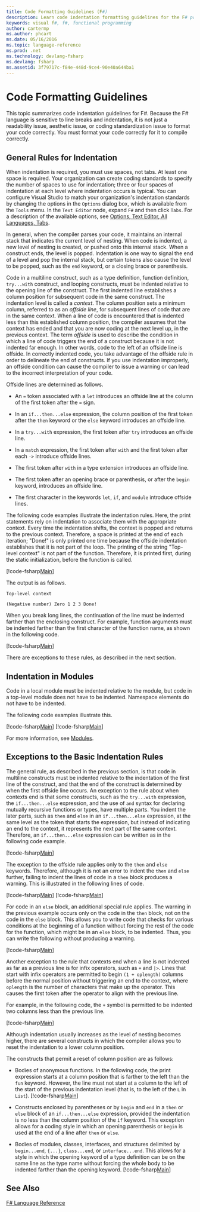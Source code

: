 ```yaml
---
title: Code Formatting Guidelines (F#)
description: Learn code indentation formatting guidelines for the F# programming language for readability, aesthetics, standardization, and compilation.
keywords: visual f#, f#, functional programming
author: cartermp
ms.author: phcart
ms.date: 05/16/2016
ms.topic: language-reference
ms.prod: .net
ms.technology: devlang-fsharp
ms.devlang: fsharp
ms.assetid: 3f79717c-f84e-448d-9ce4-90e40a644ba1 
---
```


# Code Formatting Guidelines

This topic summarizes code indentation guidelines for F#. Because the F# language is sensitive to line breaks and indentation, it is not just a readability issue, aesthetic issue, or coding standardization issue to format your code correctly. You must format your code correctly for it to compile correctly.


## General Rules for Indentation
When indentation is required, you must use spaces, not tabs. At least one space is required. Your organization can create coding standards to specify the number of spaces to use for indentation; three or four spaces of indentation at each level where indentation occurs is typical. You can configure Visual Studio to match your organization's indentation standards by changing the options in the `Options` dialog box, which is available from the `Tools` menu. In the `Text Editor` node, expand `F#` and then click `Tabs`. For a description of the available options, see [Options, Text Editor, All Languages, Tabs](https://msdn.microsoft.com/library/7sffa753.aspx).

In general, when the compiler parses your code, it maintains an internal stack that indicates the current level of nesting. When code is indented, a new level of nesting is created, or pushed onto this internal stack. When a construct ends, the level is popped. Indentation is one way to signal the end of a level and pop the internal stack, but certain tokens also cause the level to be popped, such as the `end` keyword, or a closing brace or parenthesis.

Code in a multiline construct, such as a type definition, function definition, `try...with` construct, and looping constructs, must be indented relative to the opening line of the construct. The first indented line establishes a column position for subsequent code in the same construct. The indentation level is called a *context*. The column position sets a minimum column, referred to as an *offside line*, for subsequent lines of code that are in the same context. When a line of code is encountered that is indented less than this established column position, the compiler assumes that the context has ended and that you are now coding at the next level up, in the previous context. The term *offside* is used to describe the condition in which a line of code triggers the end of a construct because it is not indented far enough. In other words, code to the left of an offside line is offside. In correctly indented code, you take advantage of the offside rule in order to delineate the end of constructs. If you use indentation improperly, an offside condition can cause the compiler to issue a warning or can lead to the incorrect interpretation of your code.

Offside lines are determined as follows.


- An `=` token associated with a `let` introduces an offside line at the column of the first token after the `=` sign.


- In an `if...then...else` expression, the column position of the first token after the `then` keyword or the `else` keyword introduces an offside line.


- In a `try...with` expression, the first token after `try` introduces an offside line.


- In a `match` expression, the first token after `with` and the first token after each `->` introduce offside lines.


- The first token after `with` in a type extension introduces an offside line.


- The first token after an opening brace or parenthesis, or after the `begin` keyword, introduces an offside line.


- The first character in the keywords `let`, `if`, and `module` introduce offside lines.


The following code examples illustrate the indentation rules. Here, the print statements rely on indentation to associate them with the appropriate context. Every time the indentation shifts, the context is popped and returns to the previous context. Therefore, a space is printed at the end of each iteration; "Done!" is only printed one time because the offside indentation establishes that it is not part of the loop. The printing of the string "Top-level context" is not part of the function. Therefore, it is printed first, during the static initialization, before the function is called.

[!code-fsharp[Main](../../../samples/snippets/fsharp/code-formatting/snippet1.fs)]

The output is as follows.

```
Top-level context

(Negative number) Zero 1 2 3 Done!
```

When you break long lines, the continuation of the line must be indented farther than the enclosing construct. For example, function arguments must be indented farther than the first character of the function name, as shown in the following code.

[!code-fsharp[Main](../../../samples/snippets/fsharp/code-formatting/snippet2.fs)]

There are exceptions to these rules, as described in the next section.


## Indentation in Modules
Code in a local module must be indented relative to the module, but code in a top-level module does not have to be indented. Namespace elements do not have to be indented.

The following code examples illustrate this.

[!code-fsharp[Main](../../../samples/snippets/fsharp/code-formatting/snippet3.fs)]
[!code-fsharp[Main](../../../samples/snippets/fsharp/code-formatting/snippet4.fs)]

For more information, see [Modules](modules.md).


## Exceptions to the Basic Indentation Rules
The general rule, as described in the previous section, is that code in multiline constructs must be indented relative to the indentation of the first line of the construct, and that the end of the construct is determined by when the first offside line occurs. An exception to the rule about when contexts end is that some constructs, such as the `try...with` expression, the `if...then...else` expression, and the use of `and` syntax for declaring mutually recursive functions or types, have multiple parts. You indent the later parts, such as `then` and `else` in an `if...then...else` expression, at the same level as the token that starts the expression, but instead of indicating an end to the context, it represents the next part of the same context. Therefore, an `if...then...else` expression can be written as in the following code example.

[!code-fsharp[Main](../../../samples/snippets/fsharp/code-formatting/snippet5.fs)]

The exception to the offside rule applies only to the `then` and `else` keywords. Therefore, although it is not an error to indent the `then` and `else` further, failing to indent the lines of code in a `then` block produces a warning. This is illustrated in the following lines of code.

[!code-fsharp[Main](../../../samples/snippets/fsharp/code-formatting/snippet6.fs)]
[!code-fsharp[Main](../../../samples/snippets/fsharp/code-formatting/snippet7.fs)]

For code in an `else` block, an additional special rule applies. The warning in the previous example occurs only on the code in the `then` block, not on the code in the `else` block. This allows you to write code that checks for various conditions at the beginning of a function without forcing the rest of the code for the function, which might be in an `else` block, to be indented. Thus, you can write the following without producing a warning.

[!code-fsharp[Main](../../../samples/snippets/fsharp/code-formatting/snippet8.fs)]

Another exception to the rule that contexts end when a line is not indented as far as a previous line is for infix operators, such as `+` and `|>`. Lines that start with infix operators are permitted to begin `(1 + oplength)` columns before the normal position without triggering an end to the context, where `oplength` is the number of characters that make up the operator. This causes the first token after the operator to align with the previous line.

For example, in the following code, the `+` symbol is permitted to be indented two columns less than the previous line.

[!code-fsharp[Main](../../../samples/snippets/fsharp/code-formatting/snippet9.fs)]

Although indentation usually increases as the level of nesting becomes higher, there are several constructs in which the compiler allows you to reset the indentation to a lower column position.

The constructs that permit a reset of column position are as follows:


- Bodies of anonymous functions. In the following code, the print expression starts at a column position that is farther to the left than the `fun` keyword. However, the line must not start at a column to the left of the start of the previous indentation level (that is, to the left of the `L` in `List`).
  [!code-fsharp[Main](../../../samples/snippets/fsharp/code-formatting/snippet10.fs)]

- Constructs enclosed by parentheses or by `begin` and `end` in a `then` or `else` block of an `if...then...else` expression, provided the indentation is no less than the column position of the `if` keyword. This exception allows for a coding style in which an opening parenthesis or `begin` is used at the end of a line after `then` or `else`.


- Bodies of modules, classes, interfaces, and structures delimited by `begin...end`, `{...}`, `class...end`, or `interface...end`. This allows for a style in which the opening keyword of a type definition can be on the same line as the type name without forcing the whole body to be indented farther than the opening keyword.
  [!code-fsharp[Main](../../../samples/snippets/fsharp/code-formatting/snippet13.fs)]


## See Also
[F# Language Reference](index.md)
